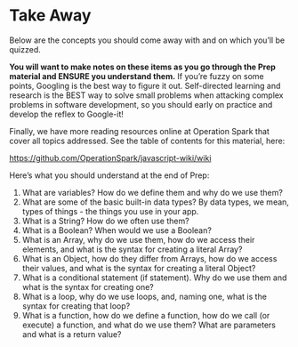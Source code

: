 # Take Away

Below are the concepts you should come away with and on which you’ll be quizzed.  

**You will want to make notes on these items as you go through the Prep material and ENSURE you understand them.**  If you’re fuzzy on some points, Googling is the best way to figure it out.  Self-directed learning and research is the BEST way to solve small problems when attacking complex problems in software development, so you should early on practice and develop the reflex to Google-it!

Finally, we have more reading resources online at Operation Spark that cover all topics addressed.  See the table of contents for this material, here:

https://github.com/OperationSpark/javascript-wiki/wiki

Here’s what you should understand at the end of Prep:


1. What are variables? How do we define them and why do we use them?
2. What are some of the basic built-in data types? By data types, we mean, types of things - the things you use in your app.
3. What is a String? How do we often use them?
4. What is a Boolean? When would we use a Boolean?
5. What is an Array, why do we use them, how do we access their elements, and what is the syntax for creating a literal Array?
6. What is an Object, how do they differ from Arrays, how do we access their values, and what is the syntax for creating a literal Object?
7. What is a conditional statement (if statement). Why do we use them and what is the syntax for creating one?
8. What is a loop, why do we use loops, and, naming one, what is the syntax for creating that loop?
9. What is a function, how do we define a function, how do we call (or execute) a function, and what do we use them?  What are parameters and what is a return value?
